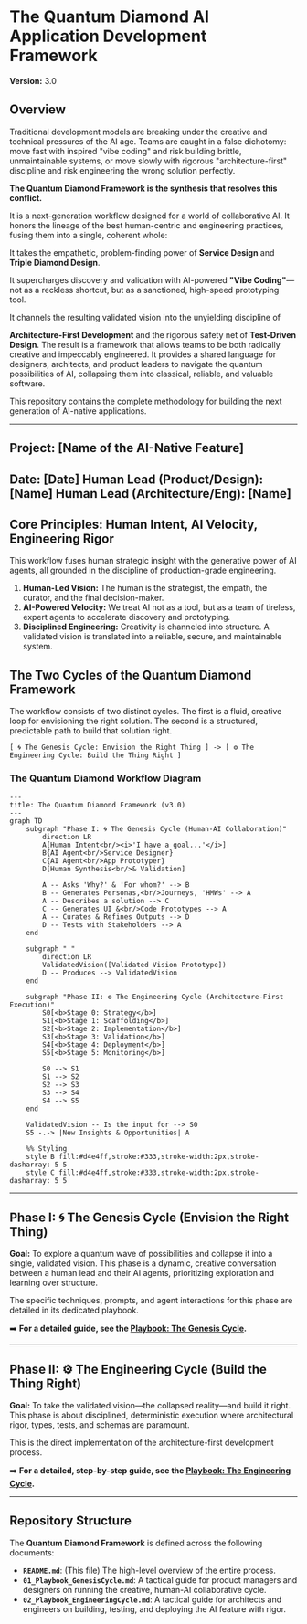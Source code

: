 # The Quantum Diamond AI Application Development Framework
**Version:** 3.0

## Overview
Traditional development models are breaking under the creative and technical pressures of the AI age. Teams are caught in a false dichotomy: move fast with inspired "vibe coding" and risk building brittle, unmaintainable systems, or move slowly with rigorous "architecture-first" discipline and risk engineering the wrong solution perfectly.

**The Quantum Diamond Framework is the synthesis that resolves this conflict.**

It is a next-generation workflow designed for a world of collaborative AI. It honors the lineage of the best human-centric and engineering practices, fusing them into a single, coherent whole:

It takes the empathetic, problem-finding power of **Service Design** and **Triple Diamond Design**.

It supercharges discovery and validation with AI-powered **"Vibe Coding"**—not as a reckless shortcut, but as a sanctioned, high-speed prototyping tool.

It channels the resulting validated vision into the unyielding discipline of 

**Architecture-First Development** and the rigorous safety net of **Test-Driven Design**.
The result is a framework that allows teams to be both radically creative and impeccably engineered. It provides a shared language for designers, architects, and product leaders to navigate the quantum possibilities of AI, collapsing them into classical, reliable, and valuable software.

This repository contains the complete methodology for building the next generation of AI-native applications.

---
## Project: [Name of the AI-Native Feature]
**Date:** [Date]
**Human Lead (Product/Design):** [Name]
**Human Lead (Architecture/Eng):** [Name]
---

## Core Principles: Human Intent, AI Velocity, Engineering Rigor

This workflow fuses human strategic insight with the generative power of AI agents, all grounded in the discipline of production-grade engineering.

1.  **Human-Led Vision:** The human is the strategist, the empath, the curator, and the final decision-maker.
2.  **AI-Powered Velocity:** We treat AI not as a tool, but as a team of tireless, expert agents to accelerate discovery and prototyping.
3.  **Disciplined Engineering:** Creativity is channeled into structure. A validated vision is translated into a reliable, secure, and maintainable system.

## The Two Cycles of the Quantum Diamond Framework

The workflow consists of two distinct cycles. The first is a fluid, creative loop for envisioning the right solution. The second is a structured, predictable path to build that solution right.

`[ 🌀 The Genesis Cycle: Envision the Right Thing ] -> [ ⚙️ The Engineering Cycle: Build the Thing Right ]`

### The Quantum Diamond Workflow Diagram

```mermaid
---
title: The Quantum Diamond Framework (v3.0)
---
graph TD
    subgraph "Phase I: 🌀 The Genesis Cycle (Human-AI Collaboration)"
        direction LR
        A[Human Intent<br/><i>'I have a goal...'</i>]
        B{AI Agent<br/>Service Designer}
        C{AI Agent<br/>App Prototyper}
        D[Human Synthesis<br/>& Validation]

        A -- Asks 'Why?' & 'For whom?' --> B
        B -- Generates Personas,<br/>Journeys, 'HMWs' --> A
        A -- Describes a solution --> C
        C -- Generates UI &<br/>Code Prototypes --> A
        A -- Curates & Refines Outputs --> D
        D -- Tests with Stakeholders --> A
    end
    
    subgraph " "
        direction LR
        ValidatedVision([Validated Vision Prototype])
        D -- Produces --> ValidatedVision
    end

    subgraph "Phase II: ⚙️ The Engineering Cycle (Architecture-First Execution)"
        S0[<b>Stage 0: Strategy</b>]
        S1[<b>Stage 1: Scaffolding</b>]
        S2[<b>Stage 2: Implementation</b>]
        S3[<b>Stage 3: Validation</b>]
        S4[<b>Stage 4: Deployment</b>]
        S5[<b>Stage 5: Monitoring</b>]
        
        S0 --> S1
        S1 --> S2
        S2 --> S3
        S3 --> S4
        S4 --> S5
    end

    ValidatedVision -- Is the input for --> S0
    S5 -.-> |New Insights & Opportunities| A

    %% Styling
    style B fill:#d4e4ff,stroke:#333,stroke-width:2px,stroke-dasharray: 5 5
    style C fill:#d4e4ff,stroke:#333,stroke-width:2px,stroke-dasharray: 5 5
```

---
## Phase I: 🌀 The Genesis Cycle (Envision the Right Thing)

**Goal:** To explore a quantum wave of possibilities and collapse it into a single, validated vision. This phase is a dynamic, creative conversation between a human lead and their AI agents, prioritizing exploration and learning over structure.

The specific techniques, prompts, and agent interactions for this phase are detailed in its dedicated playbook.

➡️ **For a detailed guide, see the [Playbook: The Genesis Cycle](./01_Playbook_GenesisCycle.md).**

---
## Phase II: ⚙️ The Engineering Cycle (Build the Thing Right)

**Goal:** To take the validated vision—the collapsed reality—and build it right. This phase is about disciplined, deterministic execution where architectural rigor, types, tests, and schemas are paramount.

This is the direct implementation of the architecture-first development process.

➡️ **For a detailed, step-by-step guide, see the [Playbook: The Engineering Cycle](./02_Playbook_EngineeringCycle.md).**

---
## Repository Structure

The **Quantum Diamond Framework** is defined across the following documents:

*   **`README.md`**: (This file) The high-level overview of the entire process.
*   **`01_Playbook_GenesisCycle.md`**: A tactical guide for product managers and designers on running the creative, human-AI collaborative cycle.
*   **`02_Playbook_EngineeringCycle.md`**: A tactical guide for architects and engineers on building, testing, and deploying the AI feature with rigor.

